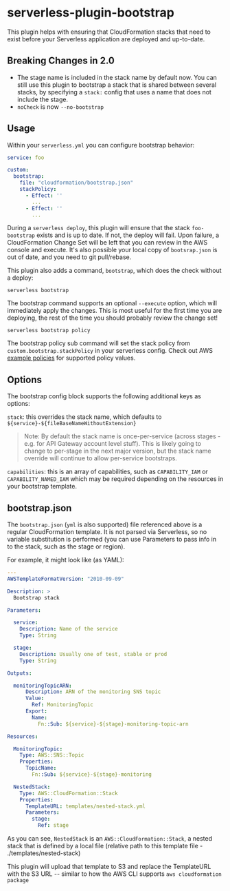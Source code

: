 # serverless-plugin-bootstrap

This plugin helps with ensuring that CloudFormation stacks that need to exist before your Serverless application are deployed and up-to-date.

## Breaking Changes in 2.0

- The stage name is included in the stack name by default now. You can still use this plugin to bootstrap a stack that is shared between several stacks, by specifying a `stack:` config that uses a name that does not include the stage.
- `noCheck` is now `--no-bootstrap`

## Usage

Within your `serverless.yml` you can configure bootstrap behavior:

```yml
service: foo

custom:
  bootstrap:
    file: "cloudformation/bootstrap.json"
    stackPolicy:
      - Effect: ''
        ...
      - Effect: ''
        ...
```

During a `serverless deploy`, this plugin will ensure that the stack `foo-bootstrap` exists and is up to date. If not, the deploy will fail. Upon failure, a CloudFormation Change Set will be left that you can review in the AWS console and execute. It's also possible your local copy of `bootsrap.json` is out of date, and you need to git pull/rebase.

This plugin also adds a command, `bootstrap`, which does the check without a deploy:

`serverless bootstrap`

The bootstrap command supports an optional `--execute` option, which will immediately apply the changes. This is most useful for the first time you are deploying, the rest of the time you should probably review the change set!

`serverless bootstrap policy`

The bootstrap policy sub command will set the stack policy from `custom.bootstrap.stackPolicy` in your serverless config. Check out AWS [example policies](https://docs.aws.amazon.com/AWSCloudFormation/latest/UserGuide/protect-stack-resources.html#stack-policy-intro-example) for supported policy values.

## Options

The bootstrap config block supports the following additional keys as options:

`stack`: this overrides the stack name, which defaults to `${service}-${fileBaseNameWithoutExtension}`

> Note: By default the stack name is once-per-service (across stages - e.g. for API Gateway account level stuff).  This is likely going to change to per-stage in the next major version, but the stack name override will continue to allow per-service bootstraps.

`capabilities`: this is an array of capabilities, such as `CAPABILITY_IAM` or `CAPABILITY_NAMED_IAM` which may be required depending on the resources in your bootstrap template.

## bootstrap.json

The `bootstrap.json` (`yml` is also supported) file referenced above is a regular CloudFormation template. It is not parsed via Serverless, so no variable substitution is performed (you can use Parameters to pass info in to the stack, such as the stage or region).

For example, it might look like (as YAML):

```yml
---
AWSTemplateFormatVersion: "2010-09-09"

Description: >
  Bootstrap stack

Parameters:

  service:
    Description: Name of the service
    Type: String

  stage:
    Description: Usually one of test, stable or prod
    Type: String

Outputs:

  monitoringTopicARN:
      Description: ARN of the monitoring SNS topic
      Value:
        Ref: MonitoringTopic
      Export:
        Name:
          Fn::Sub: ${service}-${stage}-monitoring-topic-arn

Resources:

  MonitoringTopic:
    Type: AWS::SNS::Topic
    Properties:
      TopicName:
        Fn::Sub: ${service}-${stage}-monitoring

  NestedStack:
    Type: AWS::CloudFormation::Stack
    Properties:
      TemplateURL: templates/nested-stack.yml
      Parameters:
        stage:
          Ref: stage
```

As you can see, `NestedStack` is an `AWS::CloudFormation::Stack`, a nested stack that is defined by a local file (relative path to this template file - ./templates/nested-stack)

This plugin will upload that template to S3 and replace the TemplateURL with the S3 URL -- similar to how the AWS CLI supports `aws cloudformation package`
